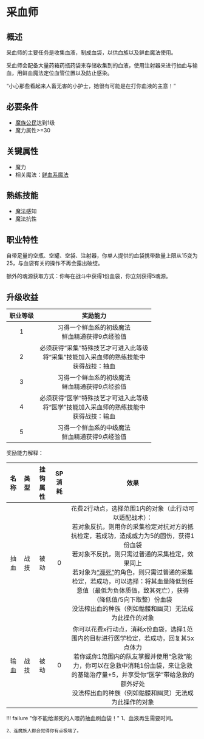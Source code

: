 # 采血师

## 概述

采血师的主要任务是收集血液，制成血袋，以供血族以及鲜血魔法使用。

采血师会配备大量药箱药瓶药袋来存储收集到的血液，使用注射器来进行抽血与输血，用鲜血魔法定位血管位置以及防止感染。

“小心那些看起来人畜无害的小护士，她很有可能是在打你血液的主意！”

## 必要条件

* <a href="../../basicJob/citizen" target="_blank">魔族公民</a>达到1级
* 魔力属性>=30

## 关键属性

* 魔力
* 相关魔法：<a href="/rules/data/magic/blood/" target="_blank">鲜血系魔法</a>

## 熟练技能

* 魔法感知
* 魔法抗性
  
## 职业特性

自带足量的空瓶、空罐、空袋、注射器，你单人提供的血袋携带数量上限从15变为25，与血袋有关的操作不再会露出破绽。

额外的魂源获取方式：你每在战斗中获得1份血袋，你立刻获得5魂源。

## 升级收益

职业等级|奖励能力
:--:|:--:
1|习得一个鲜血系的初级魔法<br>鲜血精通获得9点经验值
2|必须获得“采集”特殊技艺才可进入此等级<br>将“采集”技能加入采血师的熟练技能中<br>获得战技：抽血
3|习得一个鲜血系的初级魔法<br>鲜血精通获得9点经验值
4|必须获得“医学”特殊技艺才可进入此等级<br>将“医学”技能加入采血师的熟练技能中<br>获得战技：输血
5|习得一个鲜血系的中级魔法<br>鲜血精通获得9点经验值

奖励能力解释：

名称|类型|挂钩属性|SP消耗|效果
:--:|:--:|:--:|:--:|:--:
抽血|战技|被动|0|花费2行动点，选择范围1内的对象（此行动可以适配战术）：<br>若对象反抗，则用你的采集检定对抗对方的抵抗检定，若成功，造成威力为5的固伤，获得1份血袋<br>若对象不反抗，则只需过普通的采集检定，效果同上<br>若对象为<a href="../../../../status/normal/#濒死" target="_blank">“濒死”</a>的角色，则只需过普通的采集检定，若成功，可以选择：将其血量降低到任意值（最低为负体质值，致其死亡），获得（降低值/5向下取整）份血袋<br>没法榨出血的种族（例如骷髅和幽灵）无法成为此操作的对象
输血|战技|被动|0|你可以花费x行动点，消耗x份血袋，选择1范围内的目标进行医学检定，若成功，回复其5x点体力<br>若你或你1范围内的队友掌握并使用“急救”能力，你可以在急救中消耗1份血袋，来让急救的基础治疗量+5，并享受你“医学”带给急救的额外好处<br>没法榨出血的种族（例如骷髅和幽灵）无法成为此操作的对象

!!! failure "你不能给濒死的人喂药抽血刷血袋！"
    1、血液再生需要时间。

    2、连魔族人都会觉得你有点极端了。